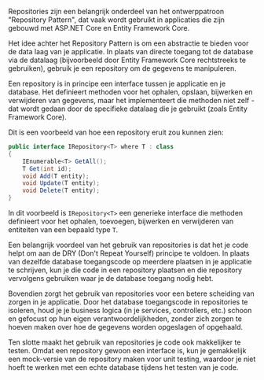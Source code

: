 Repositories zijn een belangrijk onderdeel van het ontwerppatroon "Repository Pattern", dat vaak wordt gebruikt in applicaties die zijn gebouwd met ASP.NET Core en Entity Framework Core. 

Het idee achter het Repository Pattern is om een abstractie te bieden voor de data laag van je applicatie. In plaats van directe toegang tot de database via de datalaag (bijvoorbeeld door Entity Framework Core rechtstreeks te gebruiken), gebruik je een repository om de gegevens te manipuleren.

Een repository is in principe een interface tussen je applicatie en je database. Het definieert methoden voor het ophalen, opslaan, bijwerken en verwijderen van gegevens, maar het implementeert die methoden niet zelf - dat wordt gedaan door de specifieke datalaag die je gebruikt (zoals Entity Framework Core).

Dit is een voorbeeld van hoe een repository eruit zou kunnen zien:

```csharp
public interface IRepository<T> where T : class
{
    IEnumerable<T> GetAll();
    T Get(int id);
    void Add(T entity);
    void Update(T entity);
    void Delete(T entity);
}
```

In dit voorbeeld is `IRepository<T>` een generieke interface die methoden definieert voor het ophalen, toevoegen, bijwerken en verwijderen van entiteiten van een bepaald type `T`. 

Een belangrijk voordeel van het gebruik van repositories is dat het je code helpt om aan de DRY (Don't Repeat Yourself) principe te voldoen. In plaats van dezelfde database toegangscode op meerdere plaatsen in je applicatie te schrijven, kun je die code in een repository plaatsen en die repository vervolgens gebruiken waar je de database toegang nodig hebt.

Bovendien zorgt het gebruik van repositories voor een betere scheiding van zorgen in je applicatie. Door het database toegangscode in repositories te isoleren, houd je je business logica (in je services, controllers, etc.) schoon en gefocust op hun eigen verantwoordelijkheden, zonder zich zorgen te hoeven maken over hoe de gegevens worden opgeslagen of opgehaald.

Ten slotte maakt het gebruik van repositories je code ook makkelijker te testen. Omdat een repository gewoon een interface is, kun je gemakkelijk een mock-versie van de repository maken voor unit testing, waardoor je niet hoeft te werken met een echte database tijdens het testen van je code.